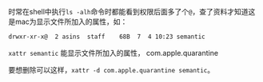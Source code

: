 时常在shell中执行`ls -alh`命令时都能看到权限后面多了个`@`，查了资料才知道这是mac为显示文件所加入的属性，如：

```sh
drwxr-xr-x@  2 asins  staff    68B  7  4 10:23 semantic
```

`xattr semantic`   能显示文件所加入的属性，
com.apple.quarantine

要想删除可以这样，`xattr -d com.apple.quarantine semantic`。

